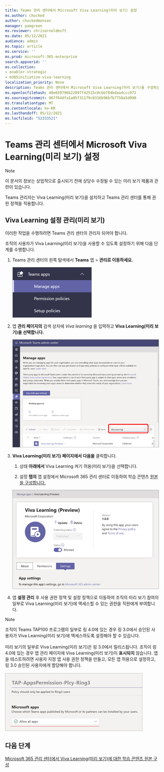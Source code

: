 ```yaml
---
title: Teams 관리 센터에서 Microsoft Viva Learning(미리 보기) 설정
ms.author: chucked
author: chuckedmonson
manager: pamgreen
ms.reviewer: chrisarnoldmsft
ms.date: 05/12/2021
audience: admin
ms.topic: article
ms.service: ''
ms.prod: microsoft-365-enterprise
search.appverid: ''
ms.collection:
- enabler-strategic
- m365initiative-viva-learning
localization_priority: None
description: Teams 관리 센터에서 Microsoft Viva Learning(미리 보기)을 구성하는 방법을 학습합니다.
ms.openlocfilehash: 40e659796b22097f42515c0cbb704bdaa4ccc972
ms.sourcegitcommit: 967f64dfa1a05f31179c8316b96bfb7758a5d990
ms.translationtype: MT
ms.contentlocale: ko-KR
ms.lasthandoff: 05/12/2021
ms.locfileid: "52333521"
---
```

# <a name="set-up-microsoft-viva-learning-preview-in-the-teams-admin-center"></a>Teams 관리 센터에서 Microsoft Viva Learning(미리 보기) 설정

> [!NOTE]
> 이 문서의 정보는 상업적으로 출시되기 전에 상당수 수정될 수 있는 미리 보기 제품과 관련이 있습니다. 

Teams 관리자는 Viva Learning(미리 보기)을 설치하고 Teams 관리 센터를 통해 권한 정책을 적용합니다.

## <a name="manage-settings-for-viva-learning-preview"></a>Viva Learning 설정 관리(미리 보기)

이러한 작업을 수행하려면 Teams 관리 센터의 관리자 되어야 합니다.

조직의 사용자가 Viva Learning(미리 보기)을 사용할 수 있도록 설정하기 위해 다음 단계를 수행합니다.

1. Teams 관리 센터의 왼쪽 탐색에서 **Teams** 앱  >  **관리로 이동하세요.**

   ![Teams 앱 및 앱 관리 섹션을 보여주는 Teams 관리 센터의 왼쪽 탐색.](../media/learning/learning-app-teams-manage-apps-nav.png)

2. 앱 **관리 페이지의** 검색 상자에 *Viva learning* 을 입력하고 **Viva Learning(미리 보기)을 선택합니다.**

   ![검색 상자를 표시하는 Teams 관리 센터의 앱 관리 페이지](../media/learning/learning-app-teams-manage-apps-page.png)

3. **Viva Learning(미리 보기) 페이지에서 다음을** 클릭합니다.

   1. 상태 **아래에서** Viva Learning 켜기 허용(미리 보기)을 선택합니다. 

   2. 설정 **탭의** 앱 설정에서 Microsoft 365 관리 센터로 이동하여 학습 콘텐츠 [원본을 구성합니다.](content-sources-365-admin-center.md)

   ![상태 및 앱 설정 섹션을 표시하는 Teams 관리 센터의 학습 페이지](../media/learning/learning-app-teams-learning-page.png)

4. 앱 **설정 관리** 후  사용  권한 정책 및 설정 정책으로 이동하여 조직의 미리 보기 참여의 일부로 Viva Learning(미리 보기)에 액세스할 수 있는 권한을 직원에게 부여합니다.

> [!NOTE]
>  조직이 Teams TAP100 프로그램의 일부로 링 4.0에 있는 경우 링 3.0에서 승인된 사용자가 Viva Learning(미리 보기)에 액세스하도록 설정해야 할 수 있습니다. <br><br>미리 보기의 일부로 Viva Learning(미리 보기)은 링 3.0에서 릴리스됩니다. 조직이 링 4.0에 있는 경우 앱 관리 페이지에 Viva Learning(미리 보기)이 **표시되지** 않습니다. 앱을 테스트하려면 사용자 지정 앱 사용 권한 정책을 만들고, 모든 앱 허용으로 설정하고, 링 3.0 승인된 사용자에게 할당해야 합니다.  <br><br>   ![TAP-AppsPermission-Plcy 페이지에는 모든 앱 허용이 선택되어 있습니다.](../media/learning/learning-app-tap-appspermission-plcy.png)

## <a name="next-step"></a>다음 단계

[Microsoft 365 관리 센터에서 Viva Learning(미리 보기)에 대한 학습 콘텐츠 원본 구성](content-sources-365-admin-center.md)